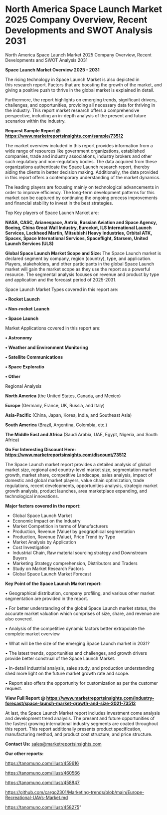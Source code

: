 # North America Space Launch Market 2025 Company Overview, Recent Developments and SWOT Analysis 2031
North America Space Launch Market 2025 Company Overview, Recent Developments and SWOT Analysis 2031

<Strong> Space Launch Market Overview 2025 - 2031</strong>

The rising technology in Space Launch Market is also depicted in this research report. Factors that are boosting the growth of the market, and giving a positive push to thrive in the global market is explained in detail.

Furthermore, the report highlights on emerging trends, significant drivers, challenges, and opportunities, providing all necessary data for thriving in the industry. This report market research offers a comprehensive perspective, including an in-depth analysis of the present and future scenarios within the industry.

<strong>Request Sample Report @ <a href=https://www.marketreportsinsights.com/sample/73512>https://www.marketreportsinsights.com/sample/73512</a></strong>

The market overview included in this report provides information from a wide range of resources like government organizations, established companies, trade and industry associations, industry brokers and other such regulatory and non-regulatory bodies. The data acquired from these organizations authenticate the Space Launch research report, thereby aiding the clients in better decision making. Additionally, the data provided in this report offers a contemporary understanding of the market dynamics.

The leading players are focusing mainly on technological advancements in order to improve efficiency. The long-term development patterns for this market can be captured by continuing the ongoing process improvements and financial stability to invest in the best strategies.

Top Key players of Space Launch Market are:

<strong>NASA, CASC, Arianespace, Antrix, Russian Aviation and Space Agency, Boeing, China Great Wall Industry, Eurockot, ILS International Launch Services, Lockheed Martin, Mitsubishi Heavy Industries, Orbital ATK, Spacex, Space International Services, Spaceflight, Starsem, United Launch Services (ULS)</strong>

<strong><b>Global Space Launch Market Scope and Size:</b></strong>
The Space Launch market is declared segment by company, region (country), type, and application. Players, stakeholders, and other participants in the global Space Launch market will gain the market scope as they use the report as a powerful resource. The segmental analysis focuses on revenue and product by type and application and the forecast period of 2025-2031.

Space Launch Market Types covered in this report are:

<strong>• Rocket Launch

• Non-rocket Launch

• Space Launch</strong>

Market Applications covered in this report are:

<strong>• Astronomy

• Weather and Environment Monitoring

• Satellite Communications

• Space Exploratio

• Other</strong> 

Regional Analysis

<strong>North America</strong> (the United States, Canada, and Mexico)

<strong>Europe</strong> (Germany, France, UK, Russia, and Italy)

<strong>Asia-Pacific</strong> (China, Japan, Korea, India, and Southeast Asia)

<strong>South America</strong> (Brazil, Argentina, Colombia, etc.)

<strong>The Middle East and Africa</strong> (Saudi Arabia, UAE, Egypt, Nigeria, and South Africa)

<strong>Go For Interesting Discount Here: <a href=https://www.marketreportsinsights.com/discount/73512>https://www.marketreportsinsights.com/discount/73512</a></strong>

The Space Launch market report provides a detailed analysis of global market size, regional and country-level market size, segmentation market growth, market share, competitive Landscape, sales analysis, impact of domestic and global market players, value chain optimization, trade regulations, recent developments, opportunities analysis, strategic market growth analysis, product launches, area marketplace expanding, and technological innovations.

<strong><b>Major factors covered in the report:</b></strong>
<ul>
  <li>Global Space Launch Market </li>
  <li>Economic Impact on the Industry</li>
  <li>Market Competition in terms of Manufacturers</li>
  <li>Production, Revenue (Value) by geographical segmentation</li>
  <li>Production, Revenue (Value), Price Trend by Type</li>
  <li>Market Analysis by Application</li>
  <li>Cost Investigation</li>
  <li>Industrial Chain, Raw material sourcing strategy and Downstream Buyers</li>
  <li>Marketing Strategy comprehension, Distributors and Traders</li>
  <li>Study on Market Research Factors</li>
  <li>Global Space Launch Market Forecast</li>
</ul>

<strong><b>Key Point of the Space Launch Market report:</b></strong>

• Geographical distribution, company profiling, and various other market segmentation are provided in the report.

• For better understanding of the global Space Launch market status, the accurate market valuation which comprises of size, share, and revenue are also covered.

• Analysis of the competitive dynamic factors better extrapolate the complete market overview

• What will be the size of the emerging Space Launch market in 2031?

• The latest trends, opportunities and challenges, and growth drivers provide better construal of the Space Launch Market.

• In-detail industrial analysis, sales study, and production understanding shed more light on the future market growth rate and scope.

• Report also offers the opportunity for customization as per the customer request.

<strong><b>View Full Report @ <a href=https://www.marketreportsinsights.com/industry-forecast/space-launch-market-growth-and-size-2021-73512>https://www.marketreportsinsights.com/industry-forecast/space-launch-market-growth-and-size-2021-73512</a></b></strong>


At last, the Space Launch Market report includes investment come analysis and development trend analysis. The present and future opportunities of the fastest growing international industry segments are coated throughout this report. This report additionally presents product specification, manufacturing method, and product cost structure, and price structure.

<strong>Contact Us:</strong>
sales@marketreportsinsights.com

<strong>Our other reports:</strong>

<a href=https://tanomuno.com/illust/459616>https://tanomuno.com/illust/459616</a>

<a href=https://tanomuno.com/illust/460566>https://tanomuno.com/illust/460566</a>

<a href=https://tanomuno.com/illust/458847>https://tanomuno.com/illust/458847</a>

<a href=https://github.com/cargo2301/Marketing-trends/blob/main/Europe-Recreational-UAVs-Market.md>https://github.com/cargo2301/Marketing-trends/blob/main/Europe-Recreational-UAVs-Market.md</a>

<a href=https://tanomuno.com/illust/458275>https://tanomuno.com/illust/458275</a>"
